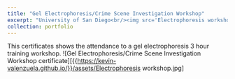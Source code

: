 ```yaml
---
title: "Gel Electrophoresis/Crime Scene Investigation Workshop"
excerpt: "University of San Diego<br/><img src='Electrophoresis workshop.jpg' width='500' height='300'>"
collection: portfolio
---
```




This certificates shows the attendance to a gel electrophoresis 3 hour training workshop.
![Gel Electrophoresis/Crime Scene Investigation Workshop certificate][{{https://kevin-valenzuela.github.io/}}/assets/Electrophoresis workshop.jpg]
